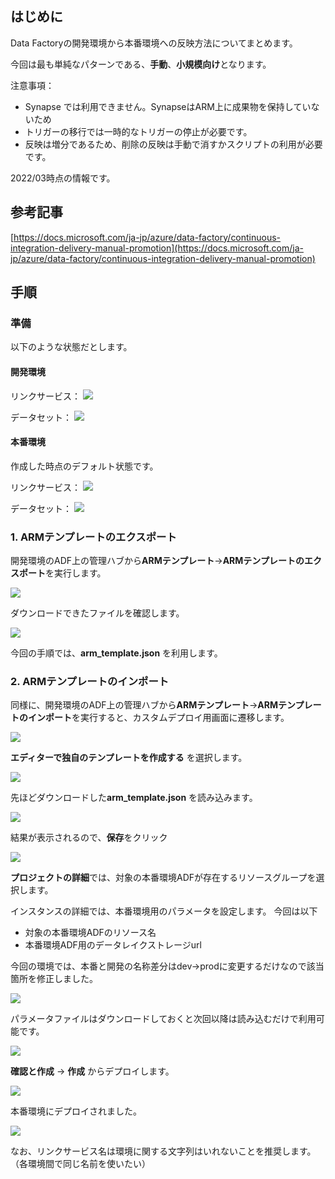 ## はじめに

Data Factoryの開発環境から本番環境への反映方法についてまとめます。

今回は最も単純なパターンである、**手動**、**小規模向け**となります。

注意事項：
- Synapse では利用できません。SynapseはARM上に成果物を保持していないため
- トリガーの移行では一時的なトリガーの停止が必要です。
- 反映は増分であるため、削除の反映は手動で消すかスクリプトの利用が必要です。


2022/03時点の情報です。

## 参考記事

[https://docs.microsoft.com/ja-jp/azure/data-factory/continuous-integration-delivery-manual-promotion](https://docs.microsoft.com/ja-jp/azure/data-factory/continuous-integration-delivery-manual-promotion)


## 手順

### 準備

以下のような状態だとします。
#### 開発環境

リンクサービス：
![](.image/2022-03-06-11-40-49.png)

データセット：
![](.image/2022-03-06-11-41-13.png)

#### 本番環境

作成した時点のデフォルト状態です。

リンクサービス：
![](.image/2022-03-06-11-44-28.png)

データセット：
![](.image/2022-03-06-11-44-41.png)

### 1. ARMテンプレートのエクスポート

開発環境のADF上の管理ハブから**ARMテンプレート**→**ARMテンプレートのエクスポート**を実行します。

![](.image/2022-03-06-11-47-35.png)

ダウンロードできたファイルを確認します。

![](.image/2022-03-06-11-48-06.png)

今回の手順では、**arm_template.json** を利用します。

### 2. ARMテンプレートのインポート

同様に、開発環境のADF上の管理ハブから**ARMテンプレート**→**ARMテンプレートのインポート**を実行すると、カスタムデプロイ用画面に遷移します。

![](.image/2022-03-06-11-49-14.png)


**エディターで独自のテンプレートを作成する** を選択します。

![](.image/2022-03-06-11-49-36.png)

先ほどダウンロードした**arm_template.json** を読み込みます。

![](.image/2022-03-06-11-50-39.png)

結果が表示されるので、**保存**をクリック

![](.image/2022-03-06-11-51-20.png)

**プロジェクトの詳細**では、対象の本番環境ADFが存在するリソースグループを選択します。

インスタンスの詳細では、本番環境用のパラメータを設定します。
今回は以下

 - 対象の本番環境ADFのリソース名
 - 本番環境ADF用のデータレイクストレージurl

今回の環境では、本番と開発の名称差分はdev->prodに変更するだけなので該当箇所を修正しました。

![](.image/2022-03-06-11-53-36.png)


パラメータファイルはダウンロードしておくと次回以降は読み込むだけで利用可能です。

![](.image/2022-03-06-11-57-16.png)


**確認と作成** → **作成** からデプロイします。


![](.image/2022-03-06-11-57-47.png)

本番環境にデプロイされました。

![](.image/2022-03-06-11-59-02.png)

なお、リンクサービス名は環境に関する文字列はいれないことを推奨します。（各環境間で同じ名前を使いたい）